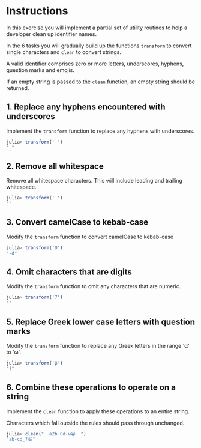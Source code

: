 # Instructions

In this exercise you will implement a partial set of utility routines to help a developer clean up identifier names.

In the 6 tasks you will gradually build up the functions `transform` to convert single characters and `clean` to convert strings.

A valid identifier comprises zero or more letters, underscores, hyphens, question marks and emojis.

If an empty string is passed to the `clean` function, an empty string should be returned.

## 1. Replace any hyphens encountered with underscores

Implement the `transform` function to replace any hyphens with underscores.

```julia
julia> transform('-')
"_"
```

## 2. Remove all whitespace

Remove all whitespace characters.
This will include leading and trailing whitespace.

```julia
julia> transform(' ')
""
```

## 3. Convert camelCase to kebab-case

Modify the `transform` function to convert camelCase to kebab-case

```julia
julia> transform('D')
"-d"
```

## 4. Omit characters that are digits

Modify the `transform` function to omit any characters that are numeric.

```julia
julia> transform('7')
""
```

## 5. Replace Greek lower case letters with question marks

Modify the `transform` function to replace any Greek letters in the range 'α' to 'ω'.

```julia
julia> transform('β')
"?"
```

## 6. Combine these operations to operate on a string

Implement the `clean` function to apply these operations to an entire string.

Characters which fall outside the rules should pass through unchanged.

```julia
julia> clean("  a2b Cd-ω😀  ")
"ab-cd_?😀"
```

